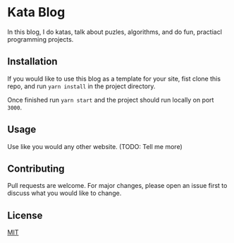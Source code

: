 # Kata Blog
In this blog, I do katas, talk about puzles, algorithms, and
do fun, practiacl programming projects.

## Installation
If you would like to use this blog as a template for your site,
fist clone this repo, and run `yarn install` in the project directory.

Once finished run `yarn start` and the project should run locally on port `3000`.


## Usage

Use like you would any other website.
(TODO: Tell me more)

## Contributing
Pull requests are welcome. For major changes, please open an issue first to discuss what you would like to change.

## License
[MIT](https://choosealicense.com/licenses/mit/)